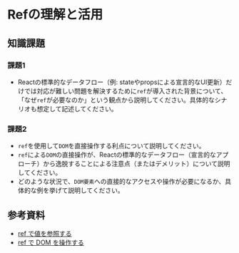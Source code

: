 # Refの理解と活用

## 知識課題

### 課題1

- Reactの標準的なデータフロー（例: stateやpropsによる宣言的なUI更新）だけでは対応が難しい問題を解決するために`ref`が導入された背景について、「なぜ`ref`が必要なのか」という観点から説明してください。具体的なシナリオも想定して記述してください。

### 課題2

- `ref`を使用して`DOM`を直接操作する利点について説明してください。
- `ref`による`DOM`の直接操作が、Reactの標準的なデータフロー（宣言的なアプローチ）から逸脱することによる注意点（またはデメリット）について説明してください。
- どのような状況で、`DOM要素`への直接的なアクセスや操作が必要になるか、具体的な例を挙げて説明してください。

## 参考資料

- [ref で値を参照する](https://ja.react.dev/learn/referencing-values-with-refs)
- [ref で DOM を操作する](https://ja.react.dev/learn/manipulating-the-dom-with-refs)
